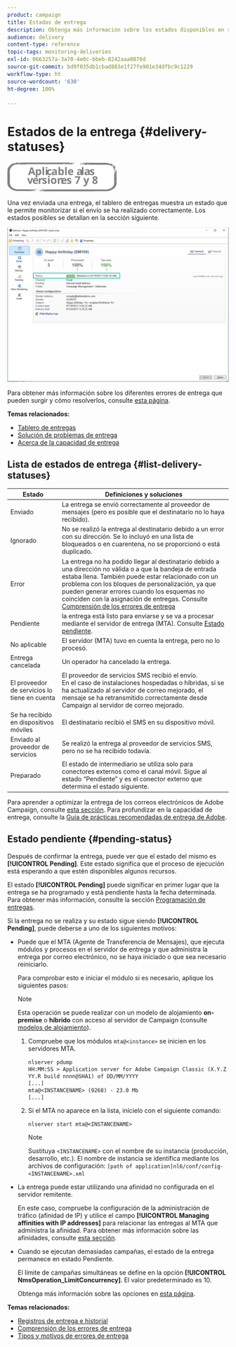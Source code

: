 ```yaml
---
product: campaign
title: Estados de entrega
description: Obtenga más información sobre los estados disponibles en su panel de entregas.
audience: delivery
content-type: reference
topic-tags: monitoring-deliveries
exl-id: 0663257a-3a70-4e0c-bbeb-8242aaa0876d
source-git-commit: bd9f035db1cbad883e1f27fe901e34dfbc9c1229
workflow-type: ht
source-wordcount: '630'
ht-degree: 100%

---
```


# Estados de la entrega {#delivery-statuses}

![](../../assets/common.svg)

<!--ajouter intro 

ajouter screenshot -->

Una vez enviada una entrega, el tablero de entregas muestra un estado que le permite monitorizar si el envío se ha realizado correctamente. Los estados posibles se detallan en la sección siguiente.

![](assets/delivery-status.png)

Para obtener más información sobre los diferentes errores de entrega que pueden surgir y cómo resolverlos, consulte [esta página](understanding-delivery-failures.md).

**Temas relacionados:**

* [Tablero de entregas](delivery-dashboard.md)
* [Solución de problemas de entrega](delivery-troubleshooting.md)
* [Acerca de la capacidad de entrega](about-deliverability.md)

## Lista de estados de entrega {#list-delivery-statuses}

<table> 
 <thead> 
  <tr> 
   <th> Estado<br /> </th> 
   <th> Definiciones y soluciones<br /> </th> 
  </tr> 
 </thead> 
 <tbody> 
  <tr> 
   <td> Enviado<br /> </td> 
   <td> La entrega se envió correctamente al proveedor de mensajes (pero es posible que el destinatario no lo haya recibido).<br /> </td> 
  </tr> 
  <tr> 
   <td> Ignorado<br /> </td> 
   <td> No se realizó la entrega al destinatario debido a un error con su dirección. Se lo incluyó en una lista de bloqueados o en cuarentena, no se proporcionó o está duplicado. <br /> </td> 
  </tr> 
  <tr> 
   <td> Error<br /> </td> 
   <td> La entrega no ha podido llegar al destinatario debido a una dirección no válida o a que la bandeja de entrada estaba llena. También puede estar relacionado con un problema con los bloques de personalización, ya que pueden generar errores cuando los esquemas no coinciden con la asignación de entregas. Consulte <a href="understanding-delivery-failures.md" target="_blank">Comprensión de los errores de entrega</a><br /> </td> 
  </tr>
  <tr> 
   <td> Pendiente<br /> </td> 
   <td> la entrega está listo para enviarse y se va a procesar mediante el servidor de entrega (MTA). Consulte <a href="#pending-status" target="_blank">Estado pendiente</a>.<br /> </td> 
  </tr> 
  <tr> 
   <td> No aplicable<br /> </td> 
   <td> El servidor (MTA) tuvo en cuenta la entrega, pero no lo procesó.<br /> </td> 
  </tr>  
  <tr> 
   <td> Entrega cancelada<br /> </td> 
   <td> Un operador ha cancelado la entrega.<br /> </td> 
  </tr> 
  <tr> 
   <td> El proveedor de servicios lo tiene en cuenta<br /> </td> 
   <td> El proveedor de servicios SMS recibió el envío.<br /> En el caso de instalaciones hospedadas o híbridas, si se ha actualizado al servidor de correo <a href="sending-with-enhanced-mta.md" target="_blank"> </a>mejorado, el mensaje se ha retransmitido correctamente desde Campaign al servidor de correo mejorado.</td> 
  </tr> 
  <tr> 
   <td> Se ha recibido en dispositivos móviles<br /> </td> 
   <td> El destinatario recibió el SMS en su dispositivo móvil.<br /> </td> 
  </tr>
  <tr> 
   <td> Enviado al proveedor de servicios<br /> </td> 
   <td> Se realizó la entrega al proveedor de servicios SMS, pero no se ha recibido todavía.<br />
   </td> 
  </tr> 
  <tr> 
   <td> Preparado<br /> </td> 
   <td> El estado de intermediario se utiliza solo para conectores externos como el canal móvil. Sigue al estado “Pendiente” y es el conector externo que determina el estado siguiente.<br /> </td> 
  </tr> 
 </tbody> 
</table>

Para aprender a optimizar la entrega de los correos electrónicos de Adobe Campaign, consulte [esta sección](about-deliverability.md). Para profundizar en la capacidad de entrega, consulte la [Guía de prácticas recomendadas de entrega de Adobe](https://experienceleague.adobe.com/docs/deliverability-learn/deliverability-best-practice-guide/introduction.html?lang=es).

## Estado pendiente {#pending-status}

Después de confirmar la entrega, puede ver que el estado del mismo es **[!UICONTROL Pending]**. Este estado significa que el proceso de ejecución está esperando a que estén disponibles algunos recursos.

El estado **[!UICONTROL Pending]** puede significar en primer lugar que la entrega se ha programado y está pendiente hasta la fecha determinada. Para obtener más información, consulte la sección [Programación de entregas](steps-sending-the-delivery.md#scheduling-the-delivery-sending).

Si la entrega no se realiza y su estado sigue siendo **[!UICONTROL Pending]**, puede deberse a uno de los siguientes motivos:

* Puede que el MTA (Agente de Transferencia de Mensajes), que ejecuta módulos y procesos en el servidor de entrega y que administra la entrega por correo electrónico, no se haya iniciado o que sea necesario reiniciarlo.

   Para comprobar esto e iniciar el módulo si es necesario, aplique los siguientes pasos:

   >[!NOTE]
   >
   >Esta operación se puede realizar con un modelo de alojamiento **on-premise** o **híbrido** con acceso al servidor de Campaign (consulte [modelos de alojamiento](../../installation/using/hosting-models.md)).

   1. Compruebe que los módulos `mta@<instance>` se inicien en los servidores MTA.

      ```
      nlserver pdump
      HH:MM:SS > Application server for Adobe Campaign Classic (X.Y.Z YY.R build nnnn@SHA1) of DD/MM/YYYY
      [...]
      mta@<INSTANCENAME> (9268) - 23.0 Mb
      [...]
      ```

   1. Si el MTA no aparece en la lista, inícielo con el siguiente comando:

      ```
      nlserver start mta@<INSTANCENAME>
      ```

      >[!NOTE]
      >
      >Sustituya `<INSTANCENAME>` con el nombre de su instancia (producción, desarrollo, etc.). El nombre de instancia se identifica mediante los archivos de configuración: `[path of application]nl6/conf/config-<INSTANCENAME>.xml`

* La entrega puede estar utilizando una afinidad no configurada en el servidor remitente.

   En este caso, compruebe la configuración de la administración de tráfico (afinidad de IP) y utilice el campo **[!UICONTROL Managing affinities with IP addresses]** para relacionar las entregas al MTA que administra la afinidad. Para obtener más información sobre las afinidades, consulte [esta sección](../../installation/using/configure-delivery-settings.md).

* Cuando se ejecutan demasiadas campañas, el estado de la entrega permanece en estado Pendiente.

   El límite de campañas simultáneas se define en la opción **[!UICONTROL NmsOperation_LimitConcurrency]**. El valor predeterminado es 10.

   Obtenga más información sobre las opciones en [esta página](../../installation/using/configuring-campaign-options.md).


**Temas relacionados:**

* [Registros de entrega e historial](#delivery-logs-and-history)
* [Comprensión de los errores de entrega](understanding-delivery-failures.md)
* [Tipos y motivos de errores de entrega](understanding-delivery-failures.md#delivery-failure-types-and-reasons)
